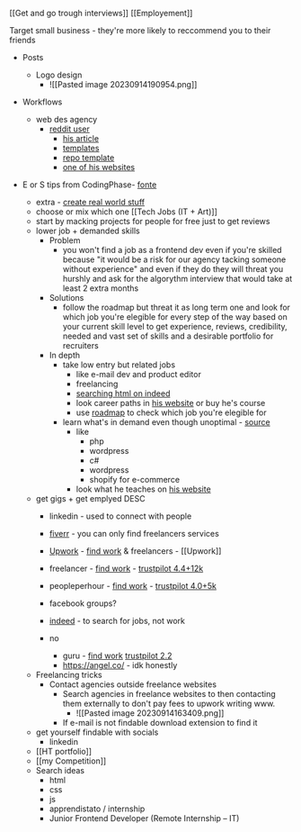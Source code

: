 [[Get and go trough interviews]]
[[Employement]]

Target small business - they're more likely to reccommend you to their friends
- Posts
	- Logo design
		- ![[Pasted image 20230914190954.png]]

- Workflows
	- web des agency
		- [reddit user](https://www.reddit.com/r/webdev/comments/1ao3uyu/brand_new_web_design_freelance_venture/)
			- [his article](https://codestitch.app/complete-guide-to-freelancing)
			- [templates](https://codestitch.app/app)
			- [repo template](https://github.com/CodeStitchOfficial/Intermediate-Website-Kit-SASS)
			- [one of his websites](https://www.mapleandyolk.com/)
- E or S tips from CodingPhase- [fonte](https://www.youtube.com/watch?v=UC9YeWscC2M)
	- extra - [create real world stuff](https://youtu.be/xsmgxqKJdyg)
	- choose or mix which one [[Tech Jobs (IT + Art)]]
	- start by macking projects for people for free just to get reviews
	- lower job + demanded skills
		- Problem
			- you won't find a job as a frontend dev even if you're skilled because "it would be a risk for our agency tacking someone without experience" and even if they do they will threat you hurshly and ask for the algorythm interview that would take at least 2 extra months
		- Solutions
			- follow the roadmap but threat it as long term one and look for which job you're elegible for every step of the way based on your current skill level to get experience, reviews, credibility, needed and vast set of skills and a desirable portfolio for recruiters
		- In depth
			- take low entry but related jobs 
				- like e-mail dev and product editor
				- freelancing
				- [searching html on indeed](https://youtu.be/UC9YeWscC2M?t=1302)
				- look career paths in [his website](https://codingphase.com/) or buy he's course
				- use [roadmap](https://roadmap.sh/) to check which job you're elegible for	
			- learn what's in demand even though unoptimal - [source](https://youtu.be/VjiWpGR82t0?t=494)
				- like 
					- php
					- wordpress
					- c#
					- wordpress 
					- shopify for e-commerce
				- look what he teaches on [his website](https://codingphase.com/)
	- get gigs + get emplyed DESC
		- linkedin - used to connect with people
		- [fiverr](https://www.fiverr.com/search/gigs?query=website%20development&source=main_banner&acmpl=1&search_in=everywhere&search-autocomplete-original-term=we&search-autocomplete-available=true&search-autocomplete-type=suggest&search-autocomplete-position=1&ref_ctx_id=45bc802591f3a84613ef29fe5d411e0d) - you can only find freelancers services
		- [Upwork](https://www.upwork.com/) - [find work](https://www.upwork.com/freelance-jobs/website/) & freelancers - [[Upwork]]
		- freelancer - [find work](https://www.freelancer.com/jobs/javascript) - [trustpilot 4.4+12k](https://www.trustpilot.com/review/www.freelancer.com)
		- peopleperhour - [find work](https://www.peopleperhour.com/freelance-jobs) - [trustpilot 4.0+5k](https://www.trustpilot.com/review/www.peopleperhour.com)
		- facebook groups?
		
		- [indeed](https://it.indeed.com/viewjob?jk=183b44e51bc0e552&tk=1h1okcbhujtth800&from=serp&vjs=3) - to search for jobs, not work
		- no
			- guru - [find work](https://www.guru.com/d/jobs/c/programming-development/sc/web-development-design/ssc/web-development/) [trustpilot 2.2](https://www.trustpilot.com/review/guru.com)
			- https://angel.co/ - idk honestly
	- Freelancing tricks
		- Contact agencies outside freelance websites
			- Search agencies in freelance websites to then contacting them externally to don't pay fees to upwork writing www.
				- ![[Pasted image 20230914163409.png]]
			- If e-mail is not findable download extension to find it
	- get yourself findable with socials
		- linkedin
	- [[HT portfolio]]
	- [[my Competition]]
	- Search ideas
		- html
		- css
		- js
		- apprendistato / internship
		- Junior Frontend Developer (Remote Internship – IT)